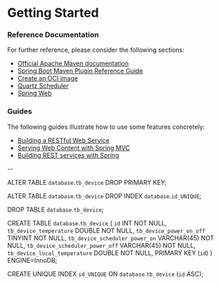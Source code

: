 # Getting Started

### Reference Documentation
For further reference, please consider the following sections:

* [Official Apache Maven documentation](https://maven.apache.org/guides/index.html)
* [Spring Boot Maven Plugin Reference Guide](https://docs.spring.io/spring-boot/docs/2.6.8/maven-plugin/reference/html/)
* [Create an OCI image](https://docs.spring.io/spring-boot/docs/2.6.8/maven-plugin/reference/html/#build-image)
* [Quartz Scheduler](https://docs.spring.io/spring-boot/docs/2.6.8/reference/htmlsingle/#io.quartz)
* [Spring Web](https://docs.spring.io/spring-boot/docs/2.6.8/reference/htmlsingle/#web)

### Guides
The following guides illustrate how to use some features concretely:

* [Building a RESTful Web Service](https://spring.io/guides/gs/rest-service/)
* [Serving Web Content with Spring MVC](https://spring.io/guides/gs/serving-web-content/)
* [Building REST services with Spring](https://spring.io/guides/tutorials/bookmarks/)

--<ScriptOptions statementTerminator=";"/>

ALTER TABLE `database`.`tb_device` DROP PRIMARY KEY;

ALTER TABLE `database`.`tb_device` DROP INDEX `database`.`id_UNIQUE`;

DROP TABLE `database`.`tb_device`;

CREATE TABLE `database`.`tb_device` (
	`id` INT NOT NULL,
	`tb_device_temperature` DOUBLE NOT NULL,
	`tb_device_power_on_off` TINYINT NOT NULL,
	`tb_device_scheduler_power_on` VARCHAR(45) NOT NULL,
	`tb_device_scheduler_power_off` VARCHAR(45) NOT NULL,
	`tb_device_local_temperature` DOUBLE NOT NULL,
	PRIMARY KEY (`id`)
) ENGINE=InnoDB;

CREATE UNIQUE INDEX `id_UNIQUE` ON `database`.`tb_device` (`id` ASC);